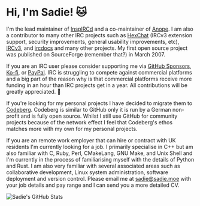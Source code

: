 # Hi, I'm Sadie! 🐱

I'm the lead maintainer of [InspIRCd](https://www.inspircd.org/) and a co-maintainer of [Anope](https://www.anope.org/). I am also a contributor to many other IRC projects such as [HexChat](https://github.com/hexchat/hexchat/) (IRCv3 extension support, security improvements, general usability improvements, etc), [IRCv3](https://github.com/ircv3/), and [ircdocs](https://github.com/ircdocs/) and many other projects. My first open source project was published on SourceForge (remember that?) in March 2007.

If you are an IRC user please consider supporting me via [GitHub Sponsors](https://github.com/sponsors/SadieCat), [Ko-fi](https://ko-fi.com/sadiepowell), or [PayPal](https://paypal.me/sadieelizabethpowell?country.x=GB&locale.x=en_GB). IRC is struggling to compete against commercial platforms and a big part of the reason why is that commercial platforms receive more funding in an hour than IRC projects get in a year. All contributions will be greatly appreciated. 💜

If you're looking for my personal projects I have decided to migrate them to [Codeberg](https://codeberg.org/sadiepowell?tab=repositories). Codeberg is similar to GitHub only it is run by a German non-profit and is fully open source. Whilst I still use GitHub for community projects because of the network effect I feel that Codeberg's ethos matches more with my own for my personal projects.

If you are an remote work employer that can hire or contract with UK residents I'm currently looking for a job. I primarily specialise in C++  but am also familiar with C, Ruby, Perl, CMakeLang, GNU Make, and Unix Shell and I'm currently in the process of familiarising myself with the details of Python and Rust. I am also very familiar with several associated areas such as collaborative development, Linux system administration, software deployment and version control. Please email me at sadie@sadie.moe with your job details and pay range and I can send you a more detailed CV.

![Sadie's GitHub Stats](https://github-readme-stats.vercel.app/api?username=SadieCat&show_icons=true&theme=transparent)
